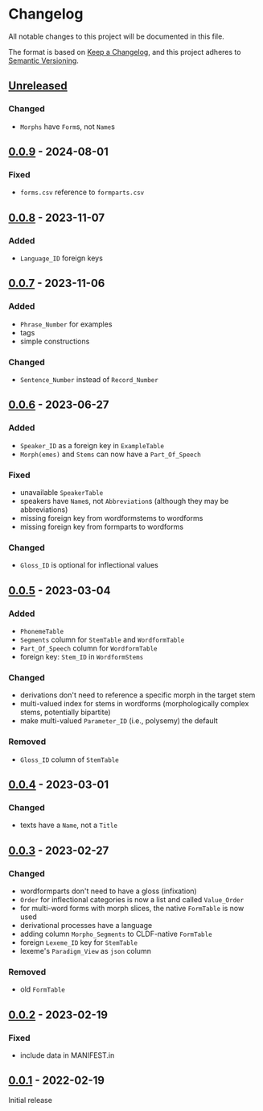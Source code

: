 # Changelog
All notable changes to this project will be documented in this file.

The format is based on [Keep a Changelog](https://keepachangelog.com/en/1.0.0/),
and this project adheres to [Semantic Versioning](https://semver.org/spec/v2.0.0.html).

## [Unreleased]

### Changed
* `Morphs` have `Form`s, not `Name`s

## [0.0.9] - 2024-08-01

### Fixed
* `forms.csv` reference to `formparts.csv`

## [0.0.8] - 2023-11-07

### Added
* `Language_ID` foreign keys

## [0.0.7] - 2023-11-06

### Added
* `Phrase_Number` for examples
* tags
* simple constructions

### Changed
* `Sentence_Number` instead of `Record_Number`

## [0.0.6] - 2023-06-27

### Added
* `Speaker_ID` as a foreign key in `ExampleTable`
* `Morph(emes)` and `Stems` can now have a `Part_Of_Speech`

### Fixed
* unavailable `SpeakerTable`
* speakers have `Name`s, not `Abbreviation`s (although they may be abbreviations)
* missing foreign key from wordformstems to wordforms
* missing foreign key from formparts to wordforms

### Changed
* `Gloss_ID` is optional for inflectional values

## [0.0.5] - 2023-03-04

### Added
* `PhonemeTable`
* `Segments` column for `StemTable` and `WordformTable` 
* `Part_Of_Speech` column for `WordformTable`
* foreign key: `Stem_ID` in `WordformStems`

### Changed
* derivations don't need to reference a specific morph in the target stem
* multi-valued index for stems in wordforms (morphologically complex stems, potentially bipartite)
* make multi-valued `Parameter_ID` (i.e., polysemy) the default

### Removed
* `Gloss_ID` column of `StemTable`

## [0.0.4] - 2023-03-01

### Changed
* texts have a `Name`, not a `Title`

## [0.0.3] - 2023-02-27

### Changed
* wordformparts don't need to have a gloss (infixation)
* `Order` for inflectional categories is now a list and called `Value_Order`
* for multi-word forms with morph slices, the native `FormTable` is now used
* derivational processes have a language
* adding column `Morpho_Segments` to CLDF-native `FormTable`
* foreign `Lexeme_ID` key for `StemTable`
* lexeme's `Paradigm_View` as `json` column

### Removed
* old `FormTable`

## [0.0.2] - 2023-02-19

### Fixed
* include data in MANIFEST.in

## [0.0.1] - 2022-02-19

Initial release

[Unreleased]: https://github.com/fmatter/cldf-ldd/compare/v0.0.9...HEAD
[0.0.9]: https://github.com/fmatter/cldf-ldd/compare/v0.0.8...v0.0.9
[0.0.8]: https://github.com/fmatter/cldf-ldd/compare/v0.0.7...v0.0.8
[0.0.7]: https://github.com/fmatter/cldf-ldd/compare/v0.0.6...v0.0.7
[0.0.6]: https://github.com/fmatter/cldf-ldd/compare/v0.0.5...v0.0.6
[0.0.5]: https://github.com/fmatter/cldf-ldd/compare/v0.0.4...v0.0.5
[0.0.4]: https://github.com/fmatter/cldf-ldd/compare/v0.0.3...v0.0.4
[0.0.3]: https://github.com/fmatter/cldf-ldd/compare/v0.0.2...v0.0.3
[0.0.2]: https://github.com/fmatter/cldf-ldd/compare/v0.0.1...v0.0.2
[0.0.1]: https://github.com/fmatter/cldf-ldd/compare/v0.0.1...v0.0.1